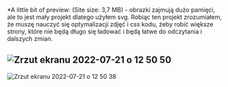 *A little bit of preview:
(Site size: 3,7 MB) - obrazki zajmują dużo pamięci, ale to jest mały projekt dlatego użyłem svg. Robiąc ten projekt zrozumiałem, że muszę nauczyć się optymalizacji zdjęć i css kodu, żeby robić większe strony, które nie będą długo się ładować i będą łatwe do odczytania i dalszych zmian.

![Zrzut ekranu 2022-07-21 o 12 50 50](https://user-images.githubusercontent.com/94636710/180199587-dd71a737-46b3-4d8f-a5bf-21deb8c762ee.png)
---------
![Zrzut ekranu 2022-07-21 o 12 50 38](https://user-images.githubusercontent.com/94636710/180199597-8039ec54-edc9-4812-a6d7-3ddd7857666b.png)
